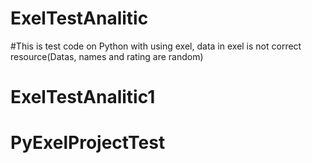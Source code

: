 # ExelTestAnalitic

#This is test code on Python with using exel, data in exel is not correct resource(Datas, names and rating are random)
# ExelTestAnalitic1
# PyExelProjectTest
